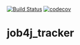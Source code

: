 [![Build Status](https://travis-ci.org/SlartiBartFast-art/job4j_tracker.svg?branch=master)](https://travis-ci.org/SlartiBartFast-art/job4j_tracker)
[![codecov](https://codecov.io/gh/SlartiBartFast-art/job4j_tracker/branch/master/graph/badge.svg?token=AZLO22NOVG)](https://codecov.io/gh/SlartiBartFast-art/job4j_tracker)

# job4j_tracker